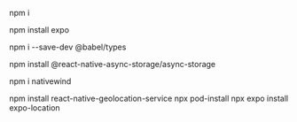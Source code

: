 npm i

npm install expo

npm i --save-dev @babel/types

npm install @react-native-async-storage/async-storage

npm i nativewind

npm install react-native-geolocation-service
npx pod-install
npx expo install expo-location
